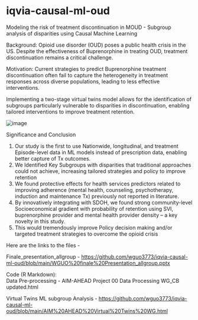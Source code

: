 # iqvia-causal-ml-oud
Modeling the risk of treatment discontinuation in MOUD - Subgroup analysis of disparities using Causal Machine Learning  

Background: 
Opioid use disorder (OUD) poses a public health crisis in the US. Despite the effectiveness of Buprenorphine in treating OUD, treatment discontinuation remains a critical challenge. 

Motivation: 
Current strategies to predict Buprenorphine treatment discontinuation often fail to capture the heterogeneity in treatment responses across diverse populations, leading to less effective interventions.

Implementing a two-stage virtual twins model allows for the identification of subgroups particularly vulnerable to disparities in discontinuation, enabling tailored interventions to improve treatment retention.


![image](https://github.com/user-attachments/assets/89c45d18-f6a2-4880-b2e8-9153db0771f4)


Significance and Conclusion  
1. Our study is the first to use Nationwide, longitudinal, and treatment Episode-level data in ML models instead of prescription data, enabling better capture of Tx outcomes. 
2. We Identified Key Subgroups with disparities that traditional approaches could not achieve, increasing tailored strategies and policy to improve retention 
3. We found protective effects for health services predictors related to improving adherence (mental health, counseling, psychotherapy, induction and maintenance Tx) previously not reported in literature. 
4. By innovatively integrating with SDOH, we found strong community-level Socioeconomical gradient with probability of retention using SVI, buprenorphine provider and mental health provider density – a key novelty in this study. 
5. This would tremendously improve Policy decision making and/or targeted treatment strategies to overcome the opioid crisis


Here are the links to the files - 


Finale_presentation_allgroup - https://github.com/wguo3773/iqvia-causal-ml-oud/blob/main/WGUO%20finale%20Presentation_allgroup.pptx

Code (R Markdown): <br> 
Data Pre-processing - AIM-AHEAD Project 00 Data Processing WG_CB updated.html

Virtual Twins ML subgroup Analysis - https://github.com/wguo3773/iqvia-causal-ml-oud/blob/main/AIM%20AHEAD%20Virtual%20Twins%20WG.html










